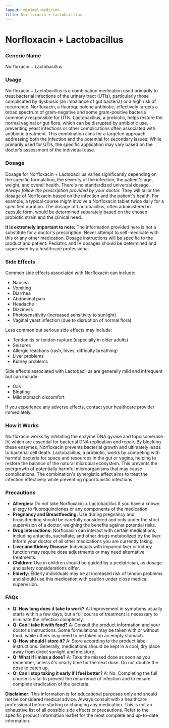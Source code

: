 ```yaml
---
layout: minimal-medicine
title: Norfloxacin + Lactobacillus
---
```


# Norfloxacin + Lactobacillus
### Generic Name
Norfloxacin + Lactobacillus

### Usage

Norfloxacin + Lactobacillus is a combination medication used primarily to treat bacterial infections of the urinary tract (UTIs), particularly those complicated by dysbiosis (an imbalance of gut bacteria) or a high risk of recurrence.  Norfloxacin, a fluoroquinolone antibiotic, effectively targets a broad spectrum of gram-negative and some gram-positive bacteria commonly responsible for UTIs.  Lactobacillus, a probiotic, helps restore the normal vaginal or gut flora, which can be disrupted by antibiotic use, preventing yeast infections or other complications often associated with antibiotic treatment. This combination aims for a targeted approach addressing both the infection and the potential for secondary issues. While primarily used for UTIs, the specific application may vary based on the doctor’s assessment of the individual case.

### Dosage

Dosage for Norfloxacin + Lactobacillus varies significantly depending on the specific formulation, the severity of the infection, the patient's age, weight, and overall health.  There's no standardized universal dosage.  *Always follow the prescription provided by your doctor.*  They will tailor the dosage of Norfloxacin based on the infection and the patient's health.  For example, a typical course might involve a Norfloxacin tablet twice daily for a specified duration.  The dosage of Lactobacillus, often administered in capsule form, would be determined separately based on the chosen probiotic strain and the clinical need.  

**It is extremely important to note:**  The information provided here is not a substitute for a doctor's prescription.   Never attempt to self-medicate with this or any other medication.  Dosage instructions will be specific to the product and patient.  Pediatric and IV dosages should be determined and supervised by a healthcare professional.


### Side Effects

Common side effects associated with Norfloxacin can include:

* Nausea
* Vomiting
* Diarrhea
* Abdominal pain
* Headache
* Dizziness
* Photosensitivity (increased sensitivity to sunlight)
* Vaginal yeast infection (due to disruption of normal flora)


Less common but serious side effects may include:

* Tendonitis or tendon rupture (especially in older adults)
* Seizures
* Allergic reactions (rash, hives, difficulty breathing)
* Liver problems
* Kidney problems


Side effects associated with Lactobacillus are generally mild and infrequent but can include:

* Gas
* Bloating
* Mild stomach discomfort


If you experience any adverse effects, contact your healthcare provider immediately.

### How it Works

Norfloxacin works by inhibiting the enzyme DNA gyrase and topoisomerase IV, which are essential for bacterial DNA replication and repair.  By blocking these enzymes, Norfloxacin prevents bacterial growth and ultimately leads to bacterial cell death.  Lactobacillus, a probiotic, works by competing with harmful bacteria for space and resources in the gut or vagina, helping to restore the balance of the natural microbial ecosystem.  This prevents the overgrowth of potentially harmful microorganisms that may cause complications.  The combination's synergistic effect aims to treat the infection effectively while preventing opportunistic infections.


### Precautions

* **Allergies:**  Do not take Norfloxacin + Lactobacillus if you have a known allergy to fluoroquinolones or any components of the medication.
* **Pregnancy and Breastfeeding:** Use during pregnancy and breastfeeding should be carefully considered and only under the strict supervision of a doctor, weighing the benefits against potential risks.
* **Drug Interactions:** Norfloxacin can interact with certain medications, including antacids, sucralfate, and other drugs metabolized by the liver. Inform your doctor of all other medications you are currently taking.
* **Liver and Kidney Disease:**  Individuals with impaired liver or kidney function may require dose adjustments or may need alternative treatments.
* **Children:** Use in children should be guided by a pediatrician, as dosage and safety considerations differ.
* **Elderly:** Elderly individuals may be at increased risk of tendon problems and should use this medication with caution under close medical supervision.

### FAQs

* **Q: How long does it take to work?** A:  Improvement in symptoms usually starts within a few days, but a full course of treatment is necessary to eliminate the infection completely.
* **Q: Can I take it with food?** A:  Consult the product information and your doctor's instructions.  Some formulations may be taken with or without food, while others may need to be taken on an empty stomach.
* **Q: How should I store it?** A: Store according to the product label instructions. Generally, medications should be kept in a cool, dry place away from direct sunlight and moisture.
* **Q: What if I miss a dose?** A:  Take the missed dose as soon as you remember, unless it's nearly time for the next dose.  Do not double the dose to catch up.
* **Q: Can I stop taking it early if I feel better?** A: No.  Completing the full course is vital to prevent the recurrence of infection and to ensure complete eradication of the bacteria.


**Disclaimer:** This information is for educational purposes only and should not be considered medical advice.  Always consult with a healthcare professional before starting or changing any medication.  This is not an exhaustive list of all possible side effects or precautions.  Refer to the specific product information leaflet for the most complete and up-to-date information.
